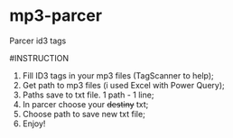 # mp3-parcer
Parcer id3 tags

#INSTRUCTION

1. Fill ID3 tags in your mp3 files (TagScanner to help);
2. Get path to mp3 files (i used Excel with Power Query);
3. Paths save to txt file. 1 path - 1 line;
4. In parcer choose your ~~destiny~~ txt;
5. Choose path to save new txt file;
6. Enjoy!
